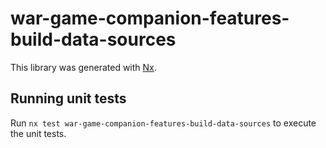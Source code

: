 # war-game-companion-features-build-data-sources

This library was generated with [Nx](https://nx.dev).

## Running unit tests

Run `nx test war-game-companion-features-build-data-sources` to execute the unit tests.
